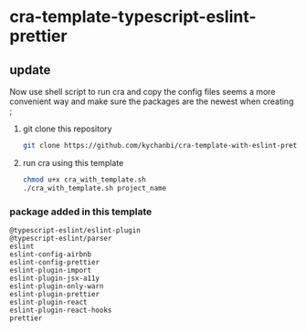 # cra-template-typescript-eslint-prettier

## update
Now use shell script to run cra and copy the config files seems a more convenient way and make sure the packages are the newest when creating ;

1. git clone this repository

      ```sh
      git clone https://github.com/kychanbi/cra-template-with-eslint-prettier.git
      ```

2. run cra using this template

      ```sh
      chmod u+x cra_with_template.sh
      ./cra_with_template.sh project_name
      ```

### package added in this template

```
@typescript-eslint/eslint-plugin
@typescript-eslint/parser
eslint
eslint-config-airbnb
eslint-config-prettier
eslint-plugin-import
eslint-plugin-jsx-a11y
eslint-plugin-only-warn
eslint-plugin-prettier
eslint-plugin-react
eslint-plugin-react-hooks
prettier

```


